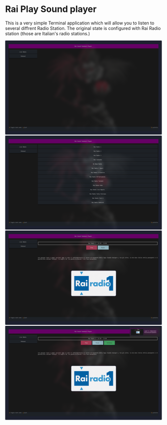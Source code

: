 # Rai Play Sound player


This is a very simple Terminal application which will allow you to listen to several diffrent Radio Station. The original state is configured with Rai Radio station (those are Italian's radio stations.)



![Home](imgs/Home.png)
![Live Radio](imgs/LiveRadio.png)
![Player](imgs/PlayLiveStream.png) 
![Live Radio](imgs/PauseAndContinue.png) 
